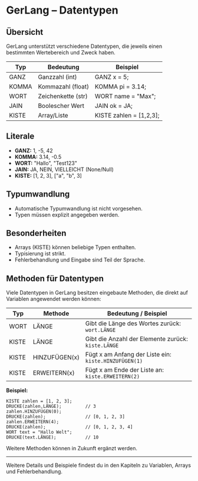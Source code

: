 # GerLang – Datentypen

## Übersicht
GerLang unterstützt verschiedene Datentypen, die jeweils einen bestimmten Wertebereich und Zweck haben.

| Typ     | Bedeutung             | Beispiel                |
|---------|-----------------------|------------------------|
| GANZ    | Ganzzahl (int)        | GANZ x = 5;            |
| KOMMA   | Kommazahl (float)     | KOMMA pi = 3.14;       |
| WORT    | Zeichenkette (str)    | WORT name = "Max";     |
| JAIN    | Boolescher Wert       | JAIN ok = JA;          |
| KISTE   | Array/Liste           | KISTE zahlen = [1,2,3];|

## Literale
- **GANZ:** 1, -5, 42
- **KOMMA:** 3.14, -0.5
- **WORT:** "Hallo", "Test123"
- **JAIN:** JA, NEIN, VIELLEICHT (None/Null)
- **KISTE:** [1, 2, 3], ["a", "b", 3]

## Typumwandlung
- Automatische Typumwandlung ist nicht vorgesehen.
- Typen müssen explizit angegeben werden.

## Besonderheiten
- Arrays (KISTE) können beliebige Typen enthalten.
- Typisierung ist strikt.
- Fehlerbehandlung und Eingabe sind Teil der Sprache.

## Methoden für Datentypen

Viele Datentypen in GerLang besitzen eingebaute Methoden, die direkt auf Variablen angewendet werden können:

| Typ     | Methode         | Bedeutung / Beispiel                                  |
|---------|-----------------|------------------------------------------------------|
| WORT    | LÄNGE           | Gibt die Länge des Wortes zurück: `wort.LÄNGE`        |
| KISTE   | LÄNGE           | Gibt die Anzahl der Elemente zurück: `kiste.LÄNGE`    |
| KISTE   | HINZUFÜGEN(x)   | Fügt x am Anfang der Liste ein: `kiste.HINZUFÜGEN(1)` |
| KISTE   | ERWEITERN(x)    | Fügt x am Ende der Liste an: `kiste.ERWEITERN(2)`     |

**Beispiel:**
```gerlang
KISTE zahlen = [1, 2, 3];
DRUCKE(zahlen.LÄNGE);         // 3
zahlen.HINZUFÜGEN(0);
DRUCKE(zahlen);               // [0, 1, 2, 3]
zahlen.ERWEITERN(4);
DRUCKE(zahlen);               // [0, 1, 2, 3, 4]
WORT text = "Hallo Welt";
DRUCKE(text.LÄNGE);           // 10
```

Weitere Methoden können in Zukunft ergänzt werden.

---

Weitere Details und Beispiele findest du in den Kapiteln zu Variablen, Arrays und Fehlerbehandlung.
